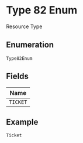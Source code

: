 
# Type 82 Enum

Resource Type

## Enumeration

`Type82Enum`

## Fields

| Name |
|  --- |
| `TICKET` |

## Example

```
Ticket
```

